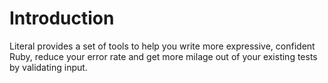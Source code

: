 # Introduction

Literal provides a set of tools to help you write more expressive, confident Ruby, reduce your error rate and get more milage out of your existing tests by validating input.
